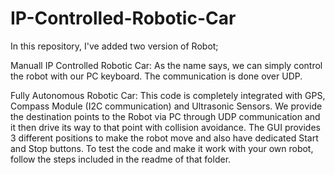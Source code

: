 # IP-Controlled-Robotic-Car

In this repository, I've added two version of Robot;

Manuall IP Controlled Robotic Car:
    As the name says, we can simply control the robot with our PC keyboard. The communication is done over UDP.  

Fully Autonomous Robotic Car: 
    This code is completely integrated with GPS, Compass Module (I2C communication) and Ultrasonic Sensors. We provide the destination points to the Robot via PC through UDP communication and it then drive its way to that point with collision avoidance. The GUI provides 3 different positions to make the robot move and also have dedicated Start and Stop buttons. To test the code and make it work with your own robot, follow the steps included in the readme of that folder.
    
    
